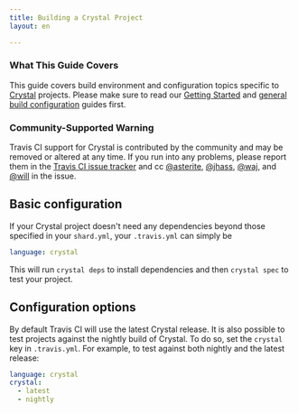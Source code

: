 ```yaml
---
title: Building a Crystal Project
layout: en

---
```


### What This Guide Covers

This guide covers build environment and configuration topics specific to [Crystal](http://crystal-lang.org)
projects. Please make sure to read our
[Getting Started](/user/getting-started/) and
[general build configuration](/user/customizing-the-build/) guides first.

### Community-Supported Warning

Travis CI support for Crystal is contributed by the community and may be removed or
altered at any time. If you run into any problems, please report them in the
[Travis CI issue tracker](https://github.com/travis-ci/travis-ci/issues/new?labels=community:crystal)
and cc [@asterite](https://github.com/asterite),
[@jhass](https://github.com/jhass),
[@waj](https://github.com/waj), and
[@will](https://github.com/will) in the issue.

## Basic configuration

If your Crystal project doesn't need any dependencies beyond those specified in
your `shard.yml`, your `.travis.yml` can simply be

```yaml
language: crystal
```

This will run `crystal deps` to install dependencies and then `crystal spec` to test your project.

## Configuration options

By default Travis CI will use the latest Crystal release. It is also possible
to test projects against the nightly build of Crystal. To do so, set the
`crystal` key in `.travis.yml`. For example, to test against both nightly and
the latest release:

```yaml
language: crystal
crystal:
  - latest
  - nightly
```
